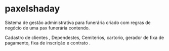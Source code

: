 # paxelshaday
Sistema de gestão administrativa para funerária  criado  com regras de negócio  de uma pax funerária contendo.

Cadastro de clientes , Dependestes, Cemiterios, cartorio,  gerador de fixa de pagamento, fixa de inscrição e contrato . 
